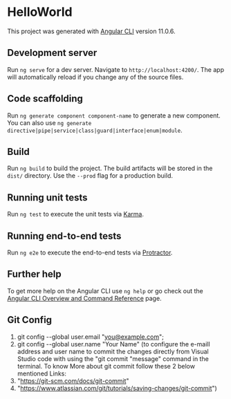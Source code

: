 # HelloWorld

This project was generated with [Angular CLI](https://github.com/angular/angular-cli) version 11.0.6.

## Development server

Run `ng serve` for a dev server. Navigate to `http://localhost:4200/`. The app will automatically reload if you change any of the source files.

## Code scaffolding

Run `ng generate component component-name` to generate a new component. You can also use `ng generate directive|pipe|service|class|guard|interface|enum|module`.

## Build

Run `ng build` to build the project. The build artifacts will be stored in the `dist/` directory. Use the `--prod` flag for a production build.

## Running unit tests

Run `ng test` to execute the unit tests via [Karma](https://karma-runner.github.io).

## Running end-to-end tests

Run `ng e2e` to execute the end-to-end tests via [Protractor](http://www.protractortest.org/).

## Further help

To get more help on the Angular CLI use `ng help` or go check out the [Angular CLI Overview and Command Reference](https://angular.io/cli) page.

## Git Config

1. git config --global user.email "you@example.com";
2. git config --global user.name "Your Name"
(to configure the e-maill address and user name to commit the changes directly from Visual Studio code with using the "git commit "message" command in the terminal. To know 
More about git commit follow these 2 below mentioned Links:
1. "https://git-scm.com/docs/git-commit"
2. "https://www.atlassian.com/git/tutorials/saving-changes/git-commit")
